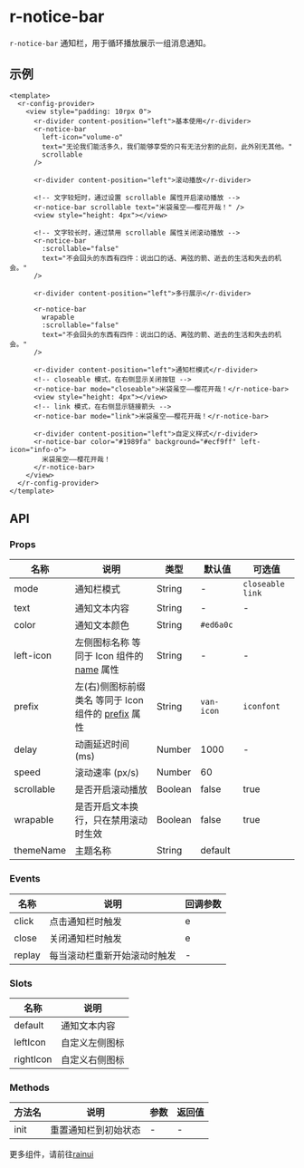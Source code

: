 <script setup>
  import {pathName} from '../components/hooks/usePath'
  pathName.value = 'pages/example/notice-bar/notice-bar'
 </script>

# r-notice-bar

`r-notice-bar` 通知栏，用于循环播放展示一组消息通知。

## 示例

```vue
<template>
  <r-config-provider>
    <view style="padding: 10rpx 0">
      <r-divider content-position="left">基本使用</r-divider>
      <r-notice-bar
        left-icon="volume-o"
        text="无论我们能活多久，我们能够享受的只有无法分割的此刻，此外别无其他。"
        scrollable
      />

      <r-divider content-position="left">滚动播放</r-divider>

      <!-- 文字较短时，通过设置 scrollable 属性开启滚动播放 -->
      <r-notice-bar scrollable text="米袋虽空——樱花开哉！" />
      <view style="height: 4px"></view>

      <!-- 文字较长时，通过禁用 scrollable 属性关闭滚动播放 -->
      <r-notice-bar
        :scrollable="false"
        text="不会回头的东西有四件：说出口的话、离弦的箭、逝去的生活和失去的机会。"
      />

      <r-divider content-position="left">多行展示</r-divider>

      <r-notice-bar
        wrapable
        :scrollable="false"
        text="不会回头的东西有四件：说出口的话、离弦的箭、逝去的生活和失去的机会。"
      />

      <r-divider content-position="left">通知栏模式</r-divider>
      <!-- closeable 模式，在右侧显示关闭按钮 -->
      <r-notice-bar mode="closeable">米袋虽空——樱花开哉！</r-notice-bar>
      <view style="height: 4px"></view>
      <!-- link 模式，在右侧显示链接箭头 -->
      <r-notice-bar mode="link">米袋虽空——樱花开哉！</r-notice-bar>

      <r-divider content-position="left">自定义样式</r-divider>
      <r-notice-bar color="#1989fa" background="#ecf9ff" left-icon="info-o">
        米袋虽空——樱花开哉！
      </r-notice-bar>
    </view>
  </r-config-provider>
</template>
```

## API

### Props

| 名称       | 说明                                                                                             | 类型    | 默认值     | 可选值             |
| ---------- | ------------------------------------------------------------------------------------------------ | ------- | ---------- | ------------------ |
| mode       | 通知栏模式                                                                                       | String  | -          | `closeable` `link` |
| text       | 通知文本内容                                                                                     | String  | -          | -                  |
| color      | 通知文本颜色                                                                                     | String  | `#ed6a0c`  |                    |
| left-icon  | 左侧图标名称 等同于 Icon 组件的 [name](https://ext.dcloud.net.cn/plugin?id=18668) 属性           | String  | -          | -                  |
| prefix     | 左(右)侧图标前缀类名 等同于 Icon 组件的 [prefix](https://ext.dcloud.net.cn/plugin?id=18668) 属性 | String  | `van-icon` | `iconfont`         |
| delay      | 动画延迟时间 (ms)                                                                                | Number  | 1000       | -                  |
| speed      | 滚动速率 (px/s)                                                                                  | Number  | 60         |                    |
| scrollable | 是否开启滚动播放                                                                                 | Boolean | false      | true               |
| wrapable   | 是否开启文本换行，只在禁用滚动时生效                                                             | Boolean | false      | true               |
| themeName  | 主题名称                                                                                         | String  | default    |                    |

### Events

| 名称   | 说明                         | 回调参数 |
| ------ | ---------------------------- | -------- |
| click  | 点击通知栏时触发             | e        |
| close  | 关闭通知栏时触发             | e        |
| replay | 每当滚动栏重新开始滚动时触发 | -        |

### Slots

| 名称      | 说明           |
| --------- | -------------- |
| default   | 通知文本内容   |
| leftIcon  | 自定义左侧图标 |
| rightIcon | 自定义右侧图标 |

### Methods

| 方法名 | 说明                 | 参数 | 返回值 |
| ------ | -------------------- | ---- | ------ |
| init   | 重置通知栏到初始状态 | -    | -      |

更多组件，请前往[rainui](https://ext.dcloud.net.cn/plugin?id=19701)
